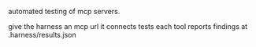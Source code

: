 automated testing of mcp servers. 

give the harness an mcp url
it connects
tests each tool
reports findings at .harness/results.json